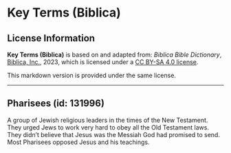 # Key Terms (Biblica)

## License Information

**Key Terms (Biblica)** is based on and adapted from: _Biblica Bible Dictionary_, [Biblica, Inc.](https://www.biblica.com/), 2023, which is licensed under a [CC BY-SA 4.0 license](https://creativecommons.org/licenses/by-sa/4.0/legalcode.en).

This markdown version is provided under the same license.



--------------------------------

## Pharisees (id: 131996)

A group of Jewish religious leaders in the times of the New Testament. They urged Jews to work very hard to obey all the Old Testament laws. They didn’t believe that Jesus was the Messiah God had promised to send. Most Pharisees opposed Jesus and his teachings.



